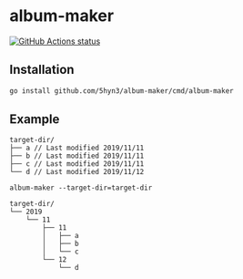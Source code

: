 # album-maker

<p align="left">
  <a href="https://github.com/5hyn3/album-maker/actions?query=workflow%3AGo"><img alt="GitHub Actions status" src="https://github.com/5hyn3/album-maker/workflows/Go/badge.svg"></a>
</p>

## Installation

```bash
go install github.com/5hyn3/album-maker/cmd/album-maker
```

## Example

```
target-dir/
├── a // Last modified 2019/11/11
├── b // Last modified 2019/11/11
├── c // Last modified 2019/11/11
└── d // Last modified 2019/11/12
```

```
album-maker --target-dir=target-dir
```


```
target-dir/
└── 2019
    └── 11
        ├── 11
        │   ├── a
        │   ├── b
        │   └── c
        └── 12
            └── d
```
